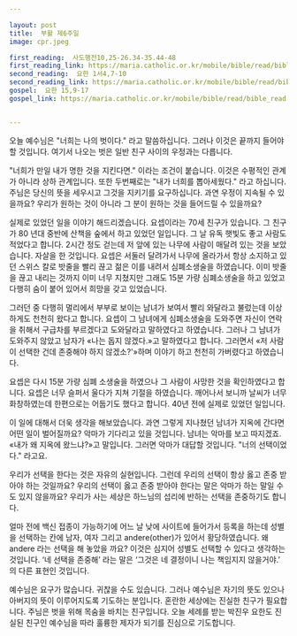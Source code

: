 ```yaml
---

layout: post
title:  부활 제6주일
image: cpr.jpeg

first_reading:  사도행전10,25-26.34-35.44-48
first_reading_link: https://maria.catholic.or.kr/mobile/bible/read/bible_read.asp?m=1&n=133&p=37
second_reading:  요한 1서4,7-10
second_reading_link: https://maria.catholic.or.kr/mobile/bible/read/bible_read.asp?m=2&n=152&p=8
gospel:  요한 15,9-17
gospel_link: https://maria.catholic.or.kr/mobile/bible/read/bible_read.asp?m=2&n=150&p=15


--- 
```

오늘 예수님은 "너희는 나의 벗이다." 라고 말씀하십니다. 그러나 이것은 끝까지 들어야 할 것입니다. 여기서 나오는 벗은 일반 친구 사이의 우정과는 다릅니다.

"너희가 만일 내가 명한 것을 지킨다면." 이라는 조건이 붙습니다. 이것은 수평적인 관계가 아니라 상하 관계입니다. 또한 두번째로는 "내가 너희를 뽑아세웠다." 라고 하십니다. 주님은 당신의 뜻을 세우시고 그것을 지키기를 요구하십니다. 과연 우정이 지속될 수 있을까요? 우리가 원하는 것이 아니라 그 분이 원하는 것을 들어드릴 수 있을까요?

실제로 있었던 일을 이야기 해드리겠습니다. 요셉이라는 70세 친구가 있습니다. 그 친구가 80 년대 중반에 산책을 숲에서 하고 있었던 일입니다. 그 날 유독 햇빛도 좋고 사람도 적었다고 합니다. 2시간 정도 걷는데 저 앞에 있는 나무에 사람이 매달려 있는 것을 보았습니다. 자살을 한 것입니다. 요셉은 서둘러 달려가서 나무에 올라가서 항상 소지하고 있던 스위스 칼로 밧줄을 빨리 끊고 젊은 이를 내려서 심폐소생술을 하였습니다. 이미 밧줄을 끊고 내리는 것까지 이미 너무 지쳤지만 그래도 15분 가량 심폐소생술을 하고 있었고 다행히 숨이 붙어 있어서 희망을 갖고 있었습니다.

그러던 중 다행히 멀리에서 부부로 보이는 남녀가 보여서 빨리 와달라고 불렀는데 이상하게도 천천히 왔다고 합니다. 요셉이 그 남녀에게 심폐소생술을 도와주면 자신이 연락을 취해서 구급차를 부르겠다고 도와달라고 말하였다고 하였습니다. 그러나 그 남녀가 도와주지 않았고 남자가 «나는 돕지 않겠다.»고 말하였다고 합니다. 그러면서 «저 사람이 선택한 건데 존중해야 하지 않겠소?'»하며 이야기 하고 천천히 가버렸다고 하였습니다.

요셉은 다시 15분 가량 심폐 소생술을 하였으나 그 사람이 사망한 것을 확인하였다고 합니다. 요셉은 너무 슬퍼서 울다가 지쳐 기절을 하였습니다. 깨어나서 보니까 날씨가 너무 화창하였는데 한편으로는 어둡기도 했다고 합니다. 40년 전에 실제로 있었던 일입니다.

이 일에 대해서 더욱 생각을 해보았습니다. 과연 그렇게 지나쳤던 남녀가 지옥에 간다면 어떤 일이 벌어질까요? 악마가 기다리고 있을 것입니다. 남녀는 악마를 보고 따지겠죠. «내가 왜 지옥에 왔느냐?»고 말입니다. 그러면 악마가 대답할 것입니다. "너의 선택이었다." 라고요.

우리가 선택을 한다는 것은 자유의 실현입니다. 그런데 우리의 선택이 항상 옳고 존중 받아야 하는 것일까요? 우리의 선택이 옳고 존중 받아야 한다는 말은 악마가 하는 말일 수도 있지 않을까요? 우리가 사는 세상은 하느님의 섭리에 반하는 선택을 존중하기도 합니다.

얼마 전에 백신 접종이 가능하기에 어느 날 낮에 사이트에 들어가서 등록을 하는데 성별을 선택하는 칸에 남자, 여자 그리고 andere(other)가 있어서 황당하였습니다. 왜 andere 라는 선택을 해 놓았을 까요? 이것은 심지어 성별도 선택할 수 있다고 생각하는 것입니다. ‘네 선택을 존중해’ 라는 말은 ‘그것은 네 결정이니 나는 책임지지 않을거야.’ 의 다른 표현인 것입니다.

예수님은 요구가 많습니다. 귀찮을 수도 있습니다. 그러나 예수님은 자기의 뜻도 있으나 아버지의 뜻이 이루어지도록 기도하는 분입니다. 혼란한 세상에는 진실한 친구가 필요합니다. 주님은 벗을 위해 목숨을 바치는 친구입니다. 오늘 세례를 받는 박진우 요한도 진실된 친구인 예수님을 따라 훌륭한 제자가 되기를 진심으로 기도합니다.
